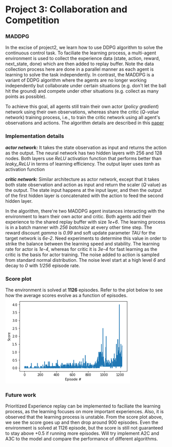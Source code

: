 

# Project 3: Collaboration and Competition

### MADDPG

In the excise of project2, we learn how to use DDPG algorithm to solve the continuous control task. To faciliate the learning process, 
a multi-agent environment is used to collect the experience data (state, action, reward, next_state, done) which are then added to replay buffer. 
Note the data collection process here are done in a parallel manner as each agent is learning to solve the task independently. 
In contrast, the MADDPG is a variant of DDPG algorithm where the agents are no longer working independently but collaborate under certain situations 
(e.g. don't let the ball hit the ground) and compete under other situations (e.g. collect as many points as possible).

To achieve this goal, all agents still train their own actor (_policy gradient_) network using their own observations,
whereas share the critic (_Q-value_ network) training process, i.e., to train the critic network using all agent's observations and actions.
The algorithm details are described in this [paper](https://github.com/ChaoLiRV/Udacity_DRL_Collaboration_and_Competition/blob/master/MADDPG_paper.pdf)
 
### Implementation details
_**actor network:**_ It takes the state observation as input and returns the action as the output. The neural network has two hidden layers with 256 and 128 nodes. Both layers use _ReLU_ activation function that performs better than
_leaky_ReLU_ in terms of learning efficiency. The output layer uses _tanh_ as activation function

_**critic network:**_ Similar architecture as actor network, except that it takes both state observation and action as input and return the scaler (_Q_ value) as the output.
The state input happens at the input layer, and then the output of the first hidden layer is concatenated with the action to feed the second hidden layer.

In the algorithm, there're two MADDPG agent instances interacting with the environment to learn their own actor and critic.
Both agents add their experience to the shared replay buffer with size _1e+6_. The learning process is in a batch manner with _256 batchsize_ at every other time step.
The reward discount _gamma_ is _0.99_ and soft update parameter _TAU_ for the target network is _6e-2_. Need experiments to determine this value in order to strike the balance between the learning speed and stability. 
The learning rate for actor is _1e-4_, whereas for critic it is _3e-4_ for fast learning as the critic is the basis for actor training. The noise added to action is sampled from standard normal distribution.
The noise level start at a high level _6_ and decay to _0_ with _1/256_ episode rate. 

### Score plot
The environment is solved at **1126** episodes. Refer to the plot below to see how the average scores evolve as a function of episodes.
![score plot](https://github.com/ChaoLiRV/Udacity_DRL_Collaboration_and_Competition/blob/master/scores.png)  

### Future work
Prioritized Experience replay can be implemented to faciliate the learning process, as the learning focuses on more important experiences.
Also, it is observed that the learning process is unstable. From the score plot above, we see the score goes up and then drop around 900 episodes. 
Even the environment is solved at 1126 episode, but the score is still not guaranteed to stay above +0.5 if running more episodes.
Will try implement A2C and A3C to the model and compare the performance of different algorithms. 